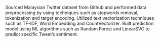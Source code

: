 Sourced Malaysian Twitter dataset from Github and performed data preprocessing by using techniques such as stopwords removal, tokenization and target encoding.
Utilized text vectorization techniques such as TF-IDF, Word Embedding and CountVectorizer.
Built prediction model using ML algorithms such as Random Forest and LinearSVC to predict specific Tweet’s sentiment.
